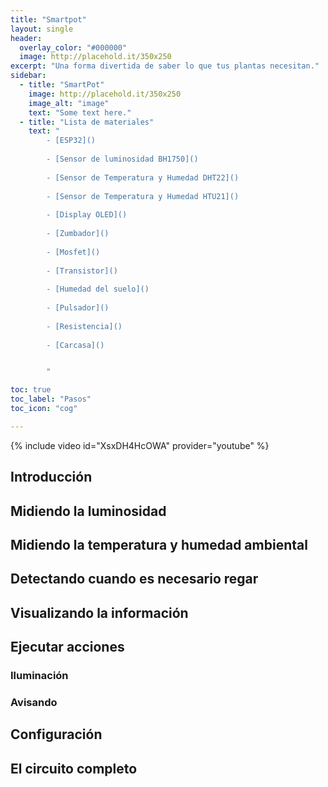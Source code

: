 ```yaml
---
title: "Smartpot"
layout: single
header:
  overlay_color: "#000000"
  image: http://placehold.it/350x250
excerpt: "Una forma divertida de saber lo que tus plantas necesitan."
sidebar:
  - title: "SmartPot"
    image: http://placehold.it/350x250
    image_alt: "image"
    text: "Some text here."
  - title: "Lista de materiales"
    text: "
        - [ESP32]()
        
        - [Sensor de luminosidad BH1750]()
        
        - [Sensor de Temperatura y Humedad DHT22]()
        
        - [Sensor de Temperatura y Humedad HTU21]()
        
        - [Display OLED]()
        
        - [Zumbador]()
        
        - [Mosfet]()
        
        - [Transistor]()
        
        - [Humedad del suelo]()
        
        - [Pulsador]()
        
        - [Resistencia]()
        
        - [Carcasa]()


        "

toc: true
toc_label: "Pasos"
toc_icon: "cog"

---
```


{% include video id="XsxDH4HcOWA" provider="youtube" %}

## Introducción

## Midiendo la luminosidad

## Midiendo la temperatura y humedad ambiental

## Detectando cuando es necesario regar

## Visualizando la información

## Ejecutar acciones

### Iluminación

### Avisando

## Configuración

## El circuito completo
